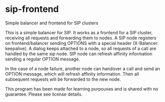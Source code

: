 sip-frontend
============

Simple balancer and frontend for SIP clusters

This is a simple balancer for SIP. It works as a frontend for a SIP cluster, receiving all requests and 
forwarding them to nodes. A SIP node registers on frontend/balancer sending OPTIONS with a special 
header (X-Balancer: keepalive). A dialog keeps attached to a node, so all requests of a call are handled 
by the same sip node. SIP node can refresh affinity information sending a regular OPTION message.

In the case of a node failure, another node can handover a call and send an OPTION message, which will refresh 
affinity information. Then all subsequent requests will be forwarded to the new node.

This program has been made for learning purpouses and is shared with no guarantee. Please see license details.
